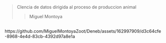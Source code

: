 > CIencia de datos dirigida al proceso de produccion animal
>>Miguel Montoya
<br />
https://github.com/MiguelMontoyaZoot/Deneb/assets/162997909/d3c64cfe-8968-4e4d-83cb-4392d97a8e1a


